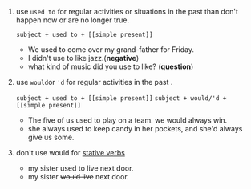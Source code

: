 1. use `used to`  for regular activities or situations in the past than don't happen now or are no longer true.
	
	`subject + used to + [[simple present]]`
	
	- We used to come over my grand-father for Friday.
	- I didn't use to like jazz.(**negative**)
	- what kind of music did you use to like? (**question**)


2. use `would`or `'d` for regular activities in the past .

	`subject + used to + [[simple present]]`
	`subject + would/'d + [[simple present]]`
	 
	 -  The five of us used to play on a team. we would always win.
	 - she always used to keep candy in her pockets, and she'd always give us some.
3. don't use would for [stative verbs](action%20and%20stative%20verbs#stative%20verbs)
	- my sister used to live next door.
	- my sister ~~would live~~ next door.